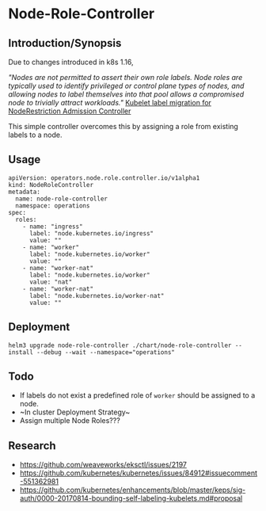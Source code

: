 # Node-Role-Controller

## Introduction/Synopsis

Due to changes introduced in k8s 1.16, 

*"Nodes are not permitted to assert their own role labels. Node roles are typically used to identify privileged or control plane types of nodes, and allowing nodes to label themselves into that pool allows a compromised node to trivially attract workloads."* 
[Kubelet label migration for NodeRestriction Admission Controller](https://github.com/kubernetes/kubernetes/issues/84912#issuecomment-551362981)

This simple controller overcomes this by assigning a role from existing labels to a node. 

## Usage

```
apiVersion: operators.node.role.controller.io/v1alpha1
kind: NodeRoleController
metadata:
  name: node-role-controller
  namespace: operations
spec:
  roles:
    - name: "ingress"
      label: "node.kubernetes.io/ingress"
      value: ""
    - name: "worker"
      label: "node.kubernetes.io/worker"
      value: ""
    - name: "worker-nat"
      label: "node.kubernetes.io/worker"
      value: "nat"
    - name: "worker-nat"
      label: "node.kubernetes.io/worker-nat"
      value: ""
```

## Deployment 
```
helm3 upgrade node-role-controller ./chart/node-role-controller --install --debug --wait --namespace="operations" 
```

## Todo
- If labels do not exist a predefined role of `worker` should be assigned to a node.
- ~In cluster Deployment Strategy~ 
- Assign multiple Node Roles???
## Research

- https://github.com/weaveworks/eksctl/issues/2197
- https://github.com/kubernetes/kubernetes/issues/84912#issuecomment-551362981
- https://github.com/kubernetes/enhancements/blob/master/keps/sig-auth/0000-20170814-bounding-self-labeling-kubelets.md#proposal

